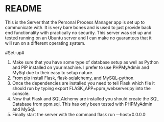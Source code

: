 # README #
This is the Server that the Personal Process Manager app is set up to communicate with. It is very bare bones and is used to just provide back end functionality with practically no security. This server was set up and tested running on an Ubuntu server and I can make no guarantees that it will run on a different operating system.

#Set-up#
1. Make sure that you have some type of database setup as well as Python and PIP installed on your machine. I prefer to use PHPMyAdmin and MySql due to their easy to setup nature.
2. From pip install Flask, flask-sqlalchemy, and MySQL-python.
3. Once the dependencies are installed you need to tell Flask which file it should run by typing export FLASK_APP=ppm_webserver.py into the console.
4. Now that Flask and SQLAlchemy are installed you should create the SQL Database from ppm.sql. This has only been tested with PHPMyAdmin and MySql.
4. Finally start the server with the command flask run --host=0.0.0.0